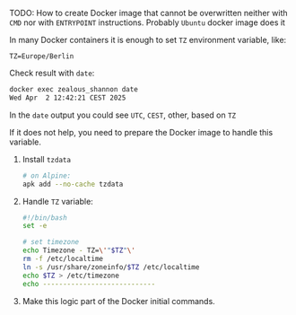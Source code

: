 TODO: 
How to create Docker image that cannot be overwritten neither with `CMD` nor with `ENTRYPOINT` instructions.
Probably `Ubuntu` docker image does it


In many Docker containers it is enough to set `TZ` environment variable, like:
```text
TZ=Europe/Berlin
```

Check result with `date`:
```bash
docker exec zealous_shannon date
Wed Apr  2 12:42:21 CEST 2025
```
In the `date` output you could see `UTC`, `CEST`, other, based on `TZ`


If it does not help, you need to prepare the Docker image to handle this variable.

1. Install `tzdata`
    ```bash
    # on Alpine:
    apk add --no-cache tzdata
    ```
2. Handle `TZ` variable:
    ```bash
    #!/bin/bash
    set -e
    
    # set timezone
    echo Timezone - TZ=\'"$TZ"\'
    rm -f /etc/localtime
    ln -s /usr/share/zoneinfo/$TZ /etc/localtime
    echo $TZ > /etc/timezone
    echo ----------------------------
    ```
3. Make this logic part of the Docker initial commands.